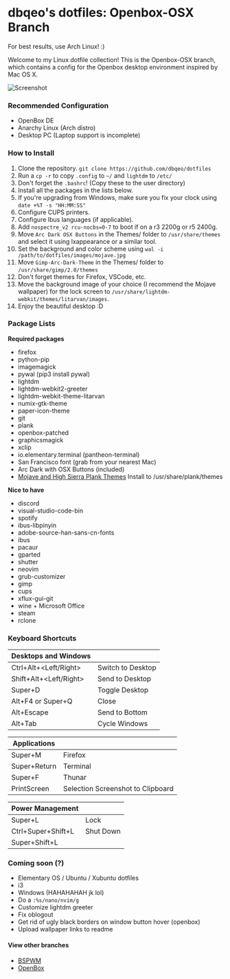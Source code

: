 # dbqeo's dotfiles: Openbox-OSX Branch

For best results, use Arch Linux! :)

Welcome to my Linux dotfile collection! This is the Openbox-OSX branch, which contains a config for the Openbox desktop environment inspired by Mac OS X.

![Screenshot](https://github.com/dbqeo/dotfiles/blob/openbox-osx/images/screenshot.png)

### Recommended Configuration
 - OpenBox DE
 - Anarchy Linux (Arch distro)
 - Desktop PC (Laptop support is incomplete)

### How to Install
 1. Clone the repository. `git clone https://github.com/dbqeo/dotfiles`
 2. Run a `cp -r` to copy `.config` to `~/` and `lightdm` to `/etc/`
 3. Don't forget the `.bashrc`! (Copy these to the user directory)
 4. Install all the packages in the lists below.
 5. If you're upgrading from Windows, make sure you fix your clock using `date +%T -s "HH:MM:SS"`
 6. Configure CUPS printers.
 7. Configure Ibus languages (if applicable).
 8. Add `nospectre_v2 rcu-nocbs=0-7` to boot if on a r3 2200g or r5 2400g.
 9. Move `Arc Dark OSX Buttons` in the Themes/ folder to `/usr/share/themes` and select it using lxappearance or a similar tool.
 10. Set the background and color scheme using `wal -i /path/to/dotfiles/images/mojave.jpg`
 11. Move `Gimp-Arc-Dark-Theme` in the Themes/ folder to `/usr/share/gimp/2.0/themes`
 12. Don't forget themes for Firefox, VSCode, etc.
 13. Move the background image of your choice (I recommend the Mojave wallpaper) for the lock screen to `/usr/share/lightdm-webkit/themes/litarvan/images`.
 14. Enjoy the beautiful desktop :D
 
### Package Lists

**Required packages**
 - firefox
 - python-pip
 - imagemagick
 - pywal (pip3 install pywal)
 - lightdm
 - lightdm-webkit2-greeter
 - lightdm-webkit-theme-litarvan
 - numix-gtk-theme
 - paper-icon-theme
 - git
 - plank
 - openbox-patched
 - graphicsmagick
 - xclip
 - io.elementary.terminal (pantheon-terminal)
 - San Francisco font (grab from your nearest Mac)
 - Arc Dark with OSX Buttons (included)
 - [Mojave and High Sierra Plank Themes](https://www.gnome-look.org/p/1248226/) Install to /usr/share/plank/themes
 
**Nice to have**
 - discord
 - visual-studio-code-bin
 - spotify
 - ibus-libpinyin
 - adobe-source-han-sans-cn-fonts
 - ibus
 - pacaur
 - gparted
 - shutter
 - neovim
 - grub-customizer
 - gimp
 - cups
 - xflux-gui-git
 - wine + Microsoft Office
 - steam
 - rclone

### Keyboard Shortcuts

|  **Desktops and Windows**   	|                    	|
|-------------------------	|--------------------	|
| Ctrl+Alt+<Left/Right>   	|  Switch to Desktop 	|
|  Shift+Alt+<Left/Right> 	|  Send to Desktop   	|
| Super+D                 	| Toggle Desktop     	|
|  Alt+F4 or Super+Q      	| Close              	|
| Alt+Escape              	| Send to Bottom     	|
| Alt+Tab                 	| Cycle Windows      	|


| **Applications**           	|                    	|
|-------------------------	|--------------------	|
| Super+M                 	|  Firefox           	|
| Super+Return            	| Terminal           	|
| Super+F                 	| Thunar             	|
| PrintScreen               | Selection Screenshot to Clipboard |


| **Power Management**        	|                    	|
|-------------------------	|--------------------	|
| Super+L                 	| Lock               	|
| Ctrl+Super+Shift+L      	| Shut Down          	|
| Super+Shift+L           	|                    	|


### Coming soon (?)
 - Elementary OS / Ubuntu / Xubuntu dotfiles
 - i3
 - Windows (HAHAHAHAH jk lol)
 - Do a `:%s/nano/nvim/g`
 - Customize lightdm greeter
 - Fix oblogout
 - Get rid of ugly black borders on window button hover (openbox)
 - Upload wallpaper links to readme

#### View other branches
 - [BSPWM](https://github.com/dbqeo/dotfiles/tree/bspwm)
 - [OpenBox](https://github.com/dbqeo/dotfiles/tree/openbox)